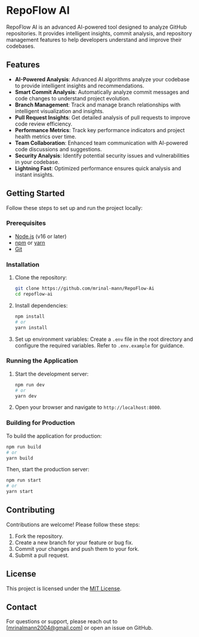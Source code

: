# RepoFlow AI

RepoFlow AI is an advanced AI-powered tool designed to analyze GitHub repositories. It provides intelligent insights, commit analysis, and repository management features to help developers understand and improve their codebases.

## Features

- **AI-Powered Analysis**: Advanced AI algorithms analyze your codebase to provide intelligent insights and recommendations.
- **Smart Commit Analysis**: Automatically analyze commit messages and code changes to understand project evolution.
- **Branch Management**: Track and manage branch relationships with intelligent visualization and insights.
- **Pull Request Insights**: Get detailed analysis of pull requests to improve code review efficiency.
- **Performance Metrics**: Track key performance indicators and project health metrics over time.
- **Team Collaboration**: Enhanced team communication with AI-powered code discussions and suggestions.
- **Security Analysis**: Identify potential security issues and vulnerabilities in your codebase.
- **Lightning Fast**: Optimized performance ensures quick analysis and instant insights.

## Getting Started

Follow these steps to set up and run the project locally:

### Prerequisites

- [Node.js](https://nodejs.org/) (v16 or later)
- [npm](https://www.npmjs.com/) or [yarn](https://yarnpkg.com/)
- [Git](https://git-scm.com/)

### Installation

1. Clone the repository:
   ```bash
   git clone https://github.com/mrinal-mann/RepoFlow-Ai
   cd repoflow-ai
   ```

2. Install dependencies:
   ```bash
   npm install
   # or
   yarn install
   ```

3. Set up environment variables:
   Create a `.env` file in the root directory and configure the required variables. Refer to `.env.example` for guidance.

### Running the Application

1. Start the development server:
   ```bash
   npm run dev
   # or
   yarn dev
   ```

2. Open your browser and navigate to `http://localhost:8000`.

### Building for Production

To build the application for production:
```bash
npm run build
# or
yarn build
```

Then, start the production server:
```bash
npm run start
# or
yarn start
```

## Contributing

Contributions are welcome! Please follow these steps:

1. Fork the repository.
2. Create a new branch for your feature or bug fix.
3. Commit your changes and push them to your fork.
4. Submit a pull request.

## License

This project is licensed under the [MIT License](LICENSE).

## Contact

For questions or support, please reach out to [mrinalmann2004@gmail.com] or open an issue on GitHub.
